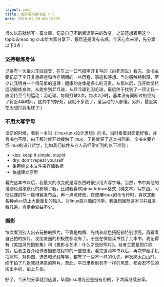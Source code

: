```yaml
---
layout: post
title: 阅读带来的改变（一）
date: 2020-02-29 00:12:05
---
```


很久以前就想写一篇文章，记录自己不断阅读带来的改变，之前还想着用这个topic去reading club给大家分享下，最后还是没有去成。今天心血来潮，先分享以下3点：

### 坚持锻炼身体

记得有一次坐火车回西安，在车上一口气把李开复写的《向死而生》看完，全书主要记录了李开复患癌症和治疗期间的一些历程、事迹和感想。当时感触特别深，至少让我明白一个很简单的道理：健康的身体是多么的可贵。从那以后，我开始坚持运动锻炼身体，从跑步到乒乓球，从乒乓球到羽毛球，最后终于找到了一项让我一直坚持至今的运动：羽毛球。每周打球2次，每次2小时，基本没有间断过的坚持了将近4年时间，这其中的好处，我就不多说了，爱运动的人都懂。另外，最近实在太想打羽毛球了:)

### 不用大写字母

读研的时候，看到一本叫《linux/unix设计思想》的书，当时看着封面挺好看，并且书也不厚，由于那时候开始接触了linux，于是就买了这本书回来，全书主要介绍linux的设计哲学，比如我们软件从业人员经常听到的以下准则：

- kiss: keep it simple, stupid
- dry: don't repeat yourself
- 采用纯文本文件来存储数据
- 快速建立原型

看完这本书以后，我最大的改变就是写东西时很少用大写字母。当然，书中其他的准则也潜移默化的影响了我，比如我喜欢用markdown格式（纯文本）写东西，习惯快速的写一篇博客发布后，再一点点修改，在使用linux的命令行时，喜欢定制各种alias防止大量重复的输入。对linux感兴趣的同学，我强烈推荐这本书并且多看几遍，肯定会受益不少。

### 摄影

每次看到别人出去玩拍的照片，不管是构图、光线和颜色搭配都特别漂亮。再看看自己拍的照片，发朋友圈的积极性都没有了。于是在微信读书找了几本书，我记得有《美加风光摄影集》和《摄影与艺术：什么才是好照片》。前者主要是照片欣赏，后者主要介绍作者摄影过程中的一些想法。看完这两本书以后，再次举起手机拍照时，对构图、选景和光线等等，都有了一些不一样的认识。再次爬太白山时，终于拍了几张我挺满意的照片。至此，平日里看到有不一样的风景，都会忍不住的掏出手机，拍上几张。

好了，今天的分享就到这里，毕竟kiss准则还是挺有用的，下次再继续分享。
